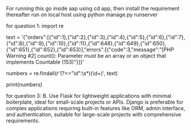 For running this go inside aap using cd app,
then install the requirement thereafter run on local host using  python manage.py runserver


for question 1:
import re

text = '{"orders":[{"id":1},{"id":2},{"id":3},{"id":4},{"id":5},{"id":6},{"id":7},{"id":8},{"id":9},{"id":10},{"id":11},{"id":648},{"id":649},{"id":650},{"id":651},{"id":652},{"id":653}],"errors":[{"code":3,"message":"[PHP Warning #2] count(): Parameter must be an array or an object that implements Countable (153)"}]}'

numbers = re.findall(r'(?<="id":\s*)(\d+)', text)

print(numbers)


for question 3:
B. Use Flask for lightweight applications with minimal boilerplate, ideal for small-scale projects or APIs. Django is preferable for complex applications requiring built-in features like ORM, admin interface, and authentication, suitable for large-scale projects with comprehensive requirements.
